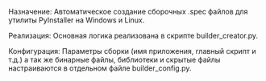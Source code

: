 Назначение:
Автоматическое создание сборочных .spec файлов для утилиты PyInstaller на Windows и Linux.

Реализация:
Основная логика реализована в скрипте builder_creator.py.

Конфигурация:
Параметры сборки (имя приложения, главный скрипт и т.д.) а так же бинарные файлы, библиотеки и скрытые файлы настраиваются в отдельном файле builder_config.py.
